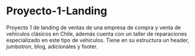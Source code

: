 # Proyecto-1-Landing
Proyecto 1 de landing de ventas de una empresa de compra y venta de vehículos clásicos en Chile, además cuenta con un taller de reparaciones especializado en este tipo de vehículos.
Tiene en su estructura un header, jumbotron, blog, adicionales y footer. 
